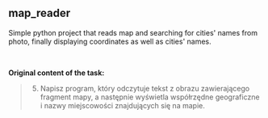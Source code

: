 ## map_reader
Simple python project that reads map and searching for cities' names from photo, finally displaying coordinates as well as cities' names.

<br>

**Original content of the task:**

> 5. Napisz program, który odczytuje tekst z obrazu zawierającego fragment mapy, a następnie wyświetla współrzędne geograficzne i nazwy miejscowości znajdujących się na mapie.

